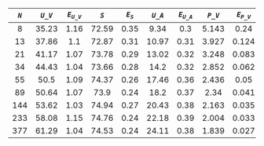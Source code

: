 ﻿| ***`N`*** | ***`U_V`*** | ***`E`<sub>`U_V`</sub>*** | ***`S`*** | ***`E`<sub>`S`</sub>*** | ***`U_A`*** | ***`E`<sub>`U_A`</sub>*** | ***`P_V`*** | ***`E`<sub>`P_V`</sub>*** | ***`P_A`*** | ***`E`<sub>`P_A`</sub>*** |
|:---------:|:-----------:|:-------------------------:|:---------:|:-----------------------:|:-----------:|:-------------------------:|:-----------:|:-------------------------:|:-----------:|:-------------------------:|
| 8         | 35.23       | 1.16                      | 72.59     | 0.35                    | 9.34        | 0.3                       | 5.143       | 0.24                      | 14.464      | 0.668                     |
| 13        | 37.86       | 1.1                       | 72.87     | 0.31                    | 10.97       | 0.31                      | 3.927       | 0.124                     | 9.885       | 0.335                     |
| 21        | 41.17       | 1.07                      | 73.78     | 0.29                    | 13.02       | 0.32                      | 3.248       | 0.083                     | 7.563       | 0.201                     |
| 34        | 44.43       | 1.04                      | 73.66     | 0.28                    | 14.2        | 0.32                      | 2.852       | 0.062                     | 6,7         | 0.171                     |
| 55        | 50.5        | 1.09                      | 74.37     | 0.26                    | 17.46       | 0.36                      | 2.436       | 0.05                      | 5.207       | 0.112                     |
| 89        | 50.64       | 1.07                      | 73.9      | 0.24                    | 18.2        | 0.37                      | 2.34        | 0.041                     | 4.907       | 0.101                     |
| 144       | 53.62       | 1.03                      | 74.94     | 0.27                    | 20.43       | 0.38                      | 2.163       | 0.035                     | 4.327       | 0.084                     |
| 233       | 58.08       | 1.15                      | 74.76     | 0.24                    | 22.18       | 0.39                      | 2.004       | 0.033                     | 3.863       | 0.063                     |
| 377       | 61.29       | 1.04                      | 74.53     | 0.24                    | 24.11       | 0.38                      | 1.839       | 0.027                     | 3.487       | 0.057                     |
